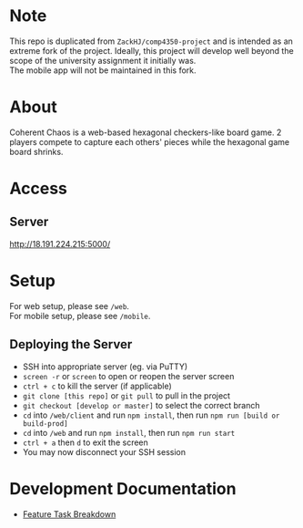 # Note

This repo is duplicated from `ZackHJ/comp4350-project` and is intended as an extreme fork of the project. Ideally, this project will develop well beyond the scope of the university assignment it initially was.  
The mobile app will not be maintained in this fork.

# About

Coherent Chaos is a web-based hexagonal checkers-like board game. 2 players compete to capture each others' pieces while the hexagonal game board shrinks.

# Access

## Server
http://18.191.224.215:5000/

# Setup

For web setup, please see `/web`.  
For mobile setup, please see `/mobile`.

## Deploying the Server

- SSH into appropriate server (eg. via PuTTY)
- `screen -r` or `screen` to open or reopen the server screen
- `ctrl + c` to kill the server (if applicable)
- `git clone [this repo]` or `git pull` to pull in the project
- `git checkout [develop or master]` to select the correct branch
- `cd` into `/web/client` and run `npm install`, then run `npm run [build or build-prod]`
- `cd` into `/web` and run `npm install`, then run `npm run start`
- `ctrl + a` then `d` to exit the screen
- You may now disconnect your SSH session

# Development Documentation

- [Feature Task Breakdown](https://docs.google.com/spreadsheets/d/1Of-uKO3uS7N0g9iKk9wQNg0DKotKLKIcH9sKwsX65v8/edit?usp=sharing)
